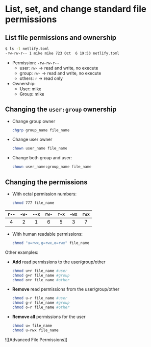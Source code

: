 # List, set, and change standard file permissions

## List file permissions and ownership

```bash
$ ls -l netlify.toml 
-rw-rw-r-- 1 mike mike 723 Oct  6 19:53 netlify.toml
```

- Permission: `-rw-rw-r--`
  - user: `rw-` -> read and write, no execute
  - group: `rw-` -> read and write, no execute
  - others: `r` -> read only
- Ownership:
  - User: mike
  - Group: mike

## Changing the `user:group` ownership

- Change group owner
  ```bash
  chgrp group_name file_name
  ```
- Change user owner
  ```bash
  chown user_name file_name
  ```
- Change both group and user:
  ```bash
  chown user_name:group_name file_name
  ```

## Changing the permissions

- With octal permission numbers:
  ```bash
  chmod 777 file_name
  ```

| `r--` | `-w-` | `--x` | `rw-` | `r-x` | `-wx` | `rwx` |
| :---: | :---: | :---: | :---: | :---: | :---: | :---: |
|   4   |   2   |   1   |   6   |   5   |   3   |   7   |

- With human readable permissions:
  ```bash
  chmod "u=rwx,g=rwx,o=rwx" file_name
  ```

Other examples:

- **Add** read permissions to the user/group/other
  ```bash
  chmod u+r file_name #user
  chmod g+r file_name #group
  chmod o+r file_name #other
  ```
- **Remove** read permissions from the user/group/other
  ```bash
  chmod u-r file_name #user
  chmod g-r file_name #group
  chmod o-r file_name #other
  ```
- **Remove all** permissions for the user
  ```bash
  chmod u= file_name
  chmod u-rwx file_name
  ```

![[Advanced File Permissions]]
